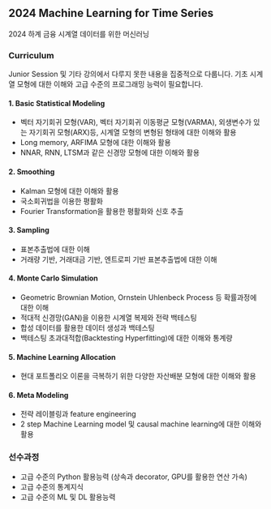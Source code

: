 ## 2024 Machine Learning for Time Series
2024 하계 금융 시계열 데이터를 위한 머신러닝

### Curriculum

Junior Session 및 기타 강의에서 다루지 못한 내용을 집중적으로 다룹니다. 기초 시계열 모형에 대한 이해와 고급 수준의 프로그래밍 능력이 필요합니다.

#### 1. Basic Statistical Modeling

- 벡터 자기회귀 모형(VAR), 벡터 자기회귀 이동평균 모형(VARMA), 외생변수가 있는 자기회귀 모형(ARX)등, 시계열 모형의 변형된 형태에 대한 이해와 활용
- Long memory, ARFIMA 모형에 대한 이해와 활용
- NNAR, RNN, LTSM과 같은 신경망 모형에 대한 이해와 활용

#### 2. Smoothing

- Kalman 모형에 대한 이해와 활용
- 국소회귀법을 이용한 평활화
- Fourier Transformation을 활용한 평활화와 신호 추출

#### 3. Sampling 

- 표본추출법에 대한 이해
- 거래량 기반, 거래대금 기반, 엔트로피 기반 표본추출법에 대한 이해

#### 4. Monte Carlo Simulation

- Geometric Brownian Motion, Ornstein Uhlenbeck Process 등 확률과정에 대한 이해
- 적대적 신경망(GAN)을 이용한 시계열 복제와 전략 백테스팅
- 합성 데이터를 활용한 데이터 생성과 백테스팅
- 백테스팅 초과대적합(Backtesting Hyperfitting)에 대한 이해와 통계량

#### 5. Machine Learning Allocation

- 현대 포트폴리오 이론을 극복하기 위한 다양한 자산배분 모형에 대한 이해와 활용

#### 6. Meta Modeling

- 전략 레이블링과 feature engineering
- 2 step Machine Learning model 및 causal machine learning에 대한 이해와 활용

### 선수과정

- 고급 수준의 Python 활용능력 (상속과 decorator, GPU를 활용한 연산 가속)
- 고급 수준의 통계지식
- 고급 수준의 ML 및 DL 활용능력